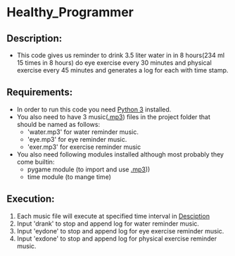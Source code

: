 # Healthy_Programmer
## Description:
- This code gives us reminder to drink 3.5 liter water in in 8 hours(234 ml 15 times in 8 hours) do eye exercise every 30 minutes and physical exercise every 45 minutes and generates a log for each with time stamp.
## Requirements:
- In order to run this code you need [Python 3](https://www.python.org/) installed.
- You also need to have 3 music([.mp3](https://en.wikipedia.org/wiki/MP3)) files in the project folder that should be named as follows:
  - 'water.mp3' for water reminder music.
  - 'eye.mp3' for eye reminder music.
  - 'exer.mp3' for exercise reminder music
- You also need following modules installed although most probably they come builtin:
  - pygame module (to import and use [.mp3](https://en.wikipedia.org/wiki/MP3)))
  - time module (to mange time)
## Execution:
1. Each music file will execute at specified time interval in [Desciption](https://github.com/ahmadabdullah407/Healthy_Programmer/edit/main/README.md/#Description)
2. Input 'drank' to stop and append log for water reminder music.
3. Input 'eydone' to stop and append log for eye exercise reminder music.
4. Input 'exdone' to stop and append log for physical exercise reminder music.
